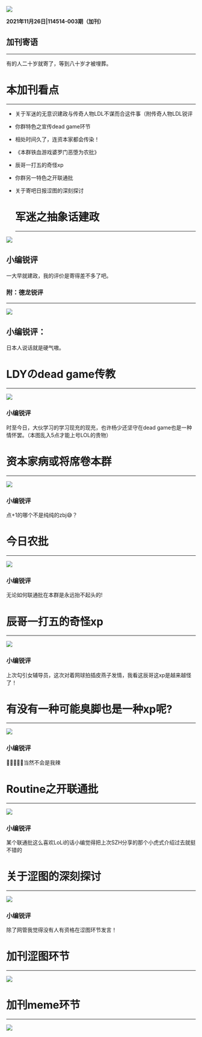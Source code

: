 ![](tittle.jpg)

**2021年11月26日|114514-003期（加刊）**



## 加刊寄语

------

有的人二十岁就寄了，等到八十岁才被埋葬。

# 本加刊看点

------

- 关于军迷的无意识建政与传奇人物LDL不谋而合这件事（附传奇人物LDL锐评

- 你群特色之宣传dead game环节

- 相处时间久了，连资本家都会传染！

- 《本群铁血游戏婆罗门恶堕为农批》

- 辰哥一打五的奇怪xp 

- 你群另一特色之开联通批

- 关于寄吧日报涩图的深刻探讨

  # 军迷之抽象话建政

  ------

![](关于无意识建政.png)

## 小编锐评

一大早就建政，我的评价是寄得差不多了吧。

### 附：德龙锐评

------

![](资深建政人士ldl锐评xkj.jpg)

## 小编锐评：

日本人说话就是硬气嗷。

# LDYのdead game传教

------

![](关于deadgame这件事.png)

### 小编锐评

时至今日，大伙学习的学习现充的现充，也许杨少还坚守在dead game也是一种情怀罢。（本图乱入5点才能上号LOL的贵物）

# 资本家病或将席卷本群

------

![](资本家会传染！.png)

### 小编锐评

点+1的哪个不是纯纯的zbj😅？

# 今日农批

------

![](我超农.png)

### 小编锐评

无论如何联通批在本群是永远抬不起头的!

# 辰哥一打五的奇怪xp 

------

![](怎么有人喜欢网球拍插皮燕子啊流汗.png)

### 小编锐评

上次勾引女辅导员，这次对着网球拍插皮燕子发情，我看这辰哥这xp是越来越怪了！

# 有没有一种可能臭脚也是一种xp呢?

------

![](奇怪xp.png)

### 小编锐评

🥵🥵🥵🥵🥵当然不会是我辣

# Routine之开联通批

------

![](ltp能不能赶紧死.png)

### 小编锐评

某个联通批这么喜欢LoLi的话小编觉得把上次SZH分享的那个小虎式介绍过去就挺不错的

# 关于涩图的深刻探讨

------

![](本刊涩图模块.png)

### 小编锐评

除了网管我觉得没有人有资格在涩图环节发言！

# 加刊涩图环节

------

![](Cache_-3289049822ee3f58..jpg)



# 加刊meme环节

------

![](83a551acgy1gmkqpyhlhcj20go0b4mxh.jpg)
